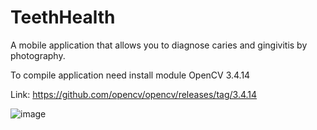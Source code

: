 # TeethHealth

A mobile application that allows you to diagnose caries and gingivitis by photography.

To compile application need install module OpenCV 3.4.14 

Link: https://github.com/opencv/opencv/releases/tag/3.4.14

![image](https://user-images.githubusercontent.com/50625444/126028119-84ee8721-f5d8-4d11-9313-abdfc5c76d3a.png)
